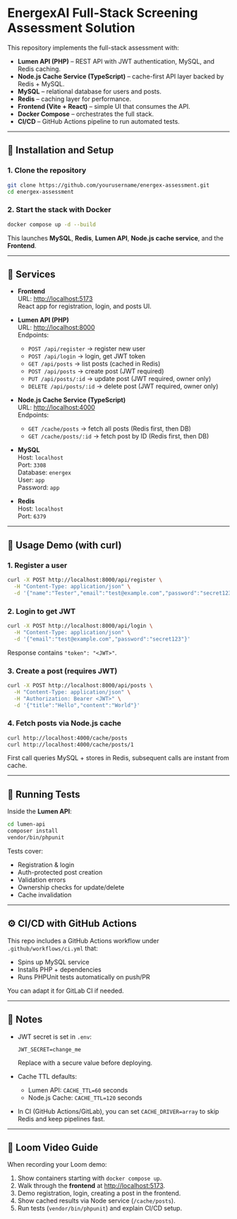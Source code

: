# EnergexAI Full-Stack Screening Assessment Solution

This repository implements the full-stack assessment with:

- **Lumen API (PHP)** – REST API with JWT authentication, MySQL, and Redis caching.
- **Node.js Cache Service (TypeScript)** – cache-first API layer backed by Redis + MySQL.
- **MySQL** – relational database for users and posts.
- **Redis** – caching layer for performance.
- **Frontend (Vite + React)** – simple UI that consumes the API.
- **Docker Compose** – orchestrates the full stack.
- **CI/CD** – GitHub Actions pipeline to run automated tests.

---

## 🚀 Installation and Setup

### 1. Clone the repository
```bash
git clone https://github.com/yourusername/energex-assessment.git
cd energex-assessment
```

### 2. Start the stack with Docker
```bash
docker compose up -d --build
```

This launches **MySQL**, **Redis**, **Lumen API**, **Node.js cache service**, and the **Frontend**.

---

## 🔗 Services

- **Frontend**  
  URL: [http://localhost:5173](http://localhost:5173)  
  React app for registration, login, and posts UI.

- **Lumen API (PHP)**  
  URL: [http://localhost:8000](http://localhost:8000)  
  Endpoints:
  - `POST /api/register` → register new user  
  - `POST /api/login` → login, get JWT token  
  - `GET /api/posts` → list posts (cached in Redis)  
  - `POST /api/posts` → create post (JWT required)  
  - `PUT /api/posts/:id` → update post (JWT required, owner only)  
  - `DELETE /api/posts/:id` → delete post (JWT required, owner only)  

- **Node.js Cache Service (TypeScript)**  
  URL: [http://localhost:4000](http://localhost:4000)  
  Endpoints:
  - `GET /cache/posts` → fetch all posts (Redis first, then DB)  
  - `GET /cache/posts/:id` → fetch post by ID (Redis first, then DB)  

- **MySQL**  
  Host: `localhost`  
  Port: `3308`  
  Database: `energex`  
  User: `app`  
  Password: `app`  

- **Redis**  
  Host: `localhost`  
  Port: `6379`  

---

## 🧪 Usage Demo (with curl)

### 1. Register a user
```bash
curl -X POST http://localhost:8000/api/register \
  -H "Content-Type: application/json" \
  -d '{"name":"Tester","email":"test@example.com","password":"secret123"}'
```

### 2. Login to get JWT
```bash
curl -X POST http://localhost:8000/api/login \
  -H "Content-Type: application/json" \
  -d '{"email":"test@example.com","password":"secret123"}'
```

Response contains `"token": "<JWT>"`.

### 3. Create a post (requires JWT)
```bash
curl -X POST http://localhost:8000/api/posts \
  -H "Content-Type: application/json" \
  -H "Authorization: Bearer <JWT>" \
  -d '{"title":"Hello","content":"World"}'
```

### 4. Fetch posts via Node.js cache
```bash
curl http://localhost:4000/cache/posts
curl http://localhost:4000/cache/posts/1
```

First call queries MySQL + stores in Redis, subsequent calls are instant from cache.

---

## 🧪 Running Tests

Inside the **Lumen API**:

```bash
cd lumen-api
composer install
vendor/bin/phpunit
```

Tests cover:
- Registration & login
- Auth-protected post creation
- Validation errors
- Ownership checks for update/delete
- Cache invalidation

---

## ⚙️ CI/CD with GitHub Actions

This repo includes a GitHub Actions workflow under `.github/workflows/ci.yml` that:

- Spins up MySQL service
- Installs PHP + dependencies
- Runs PHPUnit tests automatically on push/PR

You can adapt it for GitLab CI if needed.

---

## 📝 Notes

- JWT secret is set in `.env`:  
  ```env
  JWT_SECRET=change_me
  ```
  Replace with a secure value before deploying.

- Cache TTL defaults:
  - Lumen API: `CACHE_TTL=60` seconds
  - Node.js Cache: `CACHE_TTL=120` seconds

- In CI (GitHub Actions/GitLab), you can set `CACHE_DRIVER=array` to skip Redis and keep pipelines fast.

---

## 🎥 Loom Video Guide

When recording your Loom demo:
1. Show containers starting with `docker compose up`.
2. Walk through the **frontend** at [http://localhost:5173](http://localhost:5173).
3. Demo registration, login, creating a post in the frontend.
4. Show cached results via Node service (`/cache/posts`).
5. Run tests (`vendor/bin/phpunit`) and explain CI/CD setup.
